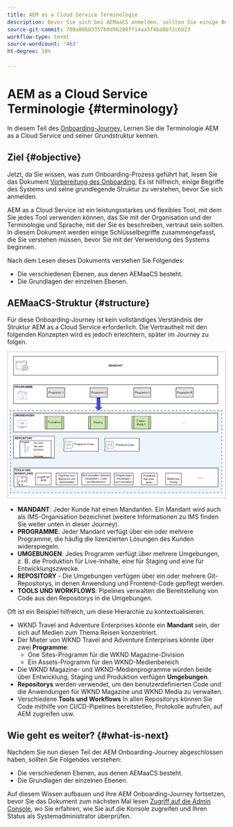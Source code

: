 ```yaml
---
title: AEM as a Cloud Service Terminologie
description: Bevor Sie sich bei AEMaaCS anmelden, sollten Sie einige Begriffe des Systems und seiner grundlegenden Struktur kennen.
source-git-commit: 709a80683357b0d56280ff14aa5f4ba6bf2c6b23
workflow-type: tm+mt
source-wordcount: '463'
ht-degree: 18%

---
```



# AEM as a Cloud Service Terminologie {#terminology}

In diesem Teil des [Onboarding-Journey,](overview.md) Lernen Sie die Terminologie AEM as a Cloud Service und seiner Grundstruktur kennen.

## Ziel {#objective}

Jetzt, da Sie wissen, was zum Onboarding-Prozess geführt hat, lesen Sie das Dokument [Vorbereitung des Onboarding,](preparation.md) Es ist hilfreich, einige Begriffe des Systems und seine grundlegende Struktur zu verstehen, bevor Sie sich anmelden.

AEM as a Cloud Service ist ein leistungsstarkes und flexibles Tool, mit dem Sie jedes Tool verwenden können, das Sie mit der Organisation und der Terminologie und Sprache, mit der Sie es beschreiben, vertraut sein sollten. In diesem Dokument werden einige Schlüsselbegriffe zusammengefasst, die Sie verstehen müssen, bevor Sie mit der Verwendung des Systems beginnen.

Nach dem Lesen dieses Dokuments verstehen Sie Folgendes:

* Die verschiedenen Ebenen, aus denen AEMaaCS besteht.
* Die Grundlagen der einzelnen Ebenen.

## AEMaaCS-Struktur {#structure}

Für diese Onboarding-Journey ist kein vollständiges Verständnis der Struktur AEM as a Cloud Service erforderlich. Die Vertrautheit mit den folgenden Konzepten wird es jedoch erleichtern, später im Journey zu folgen.

![Cloud Manager-Struktur](/help/journey-sites/quick-site/assets/cloud-manager-structure.png)

* **MANDANT**: Jeder Kunde hat einen Mandanten. Ein Mandant wird auch als IMS-Organisation bezeichnet (weitere Informationen zu IMS finden Sie weiter unten in dieser Journey).
* **PROGRAMME**: Jeder Mandant verfügt über ein oder mehrere Programme, die häufig die lizenzierten Lösungen des Kunden widerspiegeln.
* **UMGEBUNGEN**: Jedes Programm verfügt über mehrere Umgebungen, z. B. die Produktion für Live-Inhalte, eine für Staging und eine für Entwicklungszwecke.
* **REPOSITORY** - Die Umgebungen verfügen über ein oder mehrere Git-Repositorys, in denen Anwendung und Frontend-Code gepflegt werden.
* **TOOLS UND WORKFLOWS**: Pipelines verwalten die Bereitstellung von Code aus den Repositorys in die Umgebungen.

Oft ist ein Beispiel hilfreich, um diese Hierarchie zu kontextualisieren.

* WKND Travel and Adventure Enterprises könnte ein **Mandant** sein, der sich auf Medien zum Thema Reisen konzentriert.
* Der Mieter von WKND Travel and Adventure Enterprises könnte über zwei **Programme**:
   * One Sites-Programm für die WKND Magazine-Division
   * Ein Assets-Programm für den WKND-Medienbereich
* Die WKND Magazine- und WKND-Medienprogramme würden beide über Entwicklung, Staging und Produktion verfügen **Umgebungen**.
* **Repositorys** werden verwendet, um den benutzerdefinierten Code und die Anwendungen für WKND Magazine und WKND Media zu verwalten.
* Verschiedene **Tools und Workflows** In allen Repositorys können Sie Code mithilfe von CI/CD-Pipelines bereitstellen, Protokolle aufrufen, auf AEM zugreifen usw.

## Wie geht es weiter? {#what-is-next}

Nachdem Sie nun diesen Teil der AEM Onboarding-Journey abgeschlossen haben, sollten Sie Folgendes verstehen:

* Die verschiedenen Ebenen, aus denen AEMaaCS besteht.
* Die Grundlagen der einzelnen Ebenen.

Auf diesem Wissen aufbauen und Ihre AEM Onboarding-Journey fortsetzen, bevor Sie das Dokument zum nächsten Mal lesen [Zugriff auf die Admin Console](admin-console.md), wo Sie erfahren, wie Sie auf die Konsole zugreifen und Ihren Status als Systemadministrator überprüfen.
